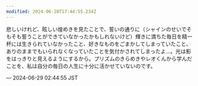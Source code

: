 ```yaml
---
modified: 2024-06-28T17:44:55.234Z
---
```


<p>悲しいけれど、眩しい煌めきを見たことで、誓いの通りに（シャインのせいでそもそも誓うことができていなかったかもしれないけど）輝きに満ちた毎日を精一杯には生きられていなかったこと、好きなものをごまかしてしまっていたこと、ありのままでもいられなくなっていたことを気付かされてしまったよ…。光は影をはっきりと見えるようにするから。プリズムのきらめきやレオくんから学んだことを、私は自分の毎日の人生に十分に活かせていないのです。</p>

&mdash; 2024-06-29 02:44:55 JST

<!-- Original URL: https://mastodon.social/@sakuramochi0/112695489019026200-->
